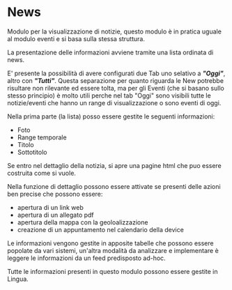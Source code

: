 # News
Modulo per la visualizzazione di notizie, questo modulo è in pratica uguale al modulo eventi e si basa sulla stessa struttura.

La presentazione delle informazioni avviene tramite una lista ordinata di news. 

E' presente la possibilità di avere configurati due Tab uno selativo a ***"Oggi"***, altro con ***"Tutti"***. Questa separazione per quanto riguarda le New potrebbe risultare non rilevante ed essere tolta, ma per gli Eventi (che si basano sullo stesso principio) è molto utili perche nel tab "Oggi" sono visibili tutte le notizie/eventi che hanno un range di visualizzazione o sono eventi di oggi.

Nella prima parte (la lista) posso essere gestite le seguenti informazioni:
* Foto
* Range temporale
* Titolo
* Sottotitolo

Se entro nel dettaglio della notizia, si apre una pagine html che puo essere costruita come si vuole.

Nella funzione di dettaglio possono essere attivate se presenti delle azioni ben precise che possono essere:
* apertura di un link web
* apertura di un allegato pdf
* apertura della mappa con la geoloalizzazione
* creazione di un appuntamento nel calendario della device

Le informazioni vengono gestite in apposite tabelle che possono essere popolate da vari sistemi, un'altra modalità da analizzare e implementare è leggere le informazioni da un feed predisposto ad-hoc.

Tutte le informazioni presenti in questo modulo possono essere gestite in Lingua.





